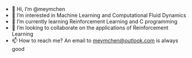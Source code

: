 - 👋 Hi, I’m @meymchen
- 👀 I’m interested in Machine Learning and Computational Fluid Dynamics
- 🌱 I’m currently learning Reinforcement Learning and C programming
- 💞️ I’m looking to collaborate on the applications of Reinforcement Learning
- 📫 How to reach me? An email to meymchen@outlook.com is always good

<!---
meymchen/meymchen is a ✨ special ✨ repository because its `README.md` (this file) appears on your GitHub profile.
You can click the Preview link to take a look at your changes.
--->
